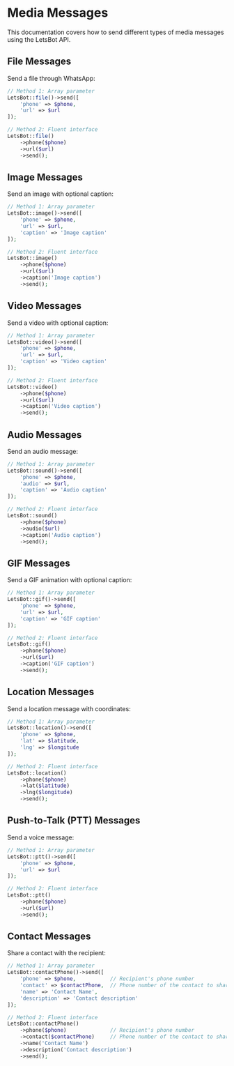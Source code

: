 # Media Messages

This documentation covers how to send different types of media messages using the LetsBot API.

## File Messages

Send a file through WhatsApp:

```php
// Method 1: Array parameter
LetsBot::file()->send([
    'phone' => $phone,
    'url' => $url
]);

// Method 2: Fluent interface
LetsBot::file()
    ->phone($phone)
    ->url($url)
    ->send();
```

## Image Messages

Send an image with optional caption:

```php
// Method 1: Array parameter
LetsBot::image()->send([
    'phone' => $phone,
    'url' => $url,
    'caption' => 'Image caption'
]);

// Method 2: Fluent interface
LetsBot::image()
    ->phone($phone)
    ->url($url)
    ->caption('Image caption')
    ->send();
```

## Video Messages

Send a video with optional caption:

```php
// Method 1: Array parameter
LetsBot::video()->send([
    'phone' => $phone,
    'url' => $url,
    'caption' => 'Video caption'
]);

// Method 2: Fluent interface
LetsBot::video()
    ->phone($phone)
    ->url($url)
    ->caption('Video caption')
    ->send();
```

## Audio Messages

Send an audio message:

```php
// Method 1: Array parameter
LetsBot::sound()->send([
    'phone' => $phone,
    'audio' => $url,
    'caption' => 'Audio caption'
]);

// Method 2: Fluent interface
LetsBot::sound()
    ->phone($phone)
    ->audio($url)
    ->caption('Audio caption')
    ->send();
```

## GIF Messages

Send a GIF animation with optional caption:

```php
// Method 1: Array parameter
LetsBot::gif()->send([
    'phone' => $phone,
    'url' => $url,
    'caption' => 'GIF caption'
]);

// Method 2: Fluent interface
LetsBot::gif()
    ->phone($phone)
    ->url($url)
    ->caption('GIF caption')
    ->send();
```

## Location Messages

Send a location message with coordinates:

```php
// Method 1: Array parameter
LetsBot::location()->send([
    'phone' => $phone,
    'lat' => $latitude,
    'lng' => $longitude
]);

// Method 2: Fluent interface
LetsBot::location()
    ->phone($phone)
    ->lat($latitude)
    ->lng($longitude)
    ->send();
```

## Push-to-Talk (PTT) Messages

Send a voice message:

```php
// Method 1: Array parameter
LetsBot::ptt()->send([
    'phone' => $phone,
    'url' => $url
]);

// Method 2: Fluent interface
LetsBot::ptt()
    ->phone($phone)
    ->url($url)
    ->send();
```

## Contact Messages

Share a contact with the recipient:

```php
// Method 1: Array parameter
LetsBot::contactPhone()->send([
    'phone' => $phone,           // Recipient's phone number
    'contact' => $contactPhone,  // Phone number of the contact to share
    'name' => 'Contact Name',
    'description' => 'Contact description'
]);

// Method 2: Fluent interface
LetsBot::contactPhone()
    ->phone($phone)              // Recipient's phone number
    ->contact($contactPhone)     // Phone number of the contact to share
    ->name('Contact Name')
    ->description('Contact description')
    ->send();
```
